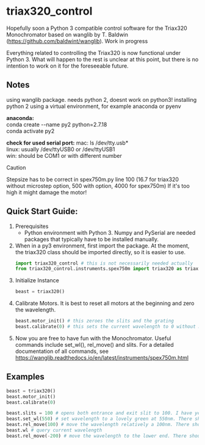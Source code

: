 # triax320_control

Hopefully soon a Python 3 compatible control software for the Triax320 Monochromator based on wanglib by T. Baldwin (https://github.com/baldwint/wanglib).
Work in progress

Everything related to controlling the Triax320 is now functional under Python 3. What will happen to the rest is unclear at this point, but there is no intention to work on it for the foreseeable future.

## Notes


using wanglib package. needs python 2, doesnt work on python3!
installing python 2 using a virtual environment, for example anaconda or pyenv

__anaconda:__  
    conda create --name py2 python=2.7.18  
    conda activate py2  
    
    
__check for used serial port:__
    mac: ls /dev/tty.usb*  
    linux: usually /dev/ttyUSB0 or /dev/ttyUSB1  
    win: should be COM1 or with different number
    
> [!CAUTION]
> Stepsize has to be correct in spex750m.py line 100 (16.7 for triax320 without microstep option, 500 with option, 4000 for spex750m)
> If it's too high it might damage the motor!


## Quick Start Guide:
1. Prerequisites
   - Python environment with Python 3. Numpy and PySerial are needed packages that typically have to be installed manually.
2. When in a py3 environment, first import the package. At the moment, the triax320 class should be imported directly, so it is easier to use.
   ```python
   import triax320_control # this is not necessarily needed actually
   from triax320_control.instruments.spex750m import triax320 as triax320
   ```
3. Initialize Instance
   ```python
   beast = triax320()
   ```
4. Calibrate Motors. It is best to reset all motors at the beginning and zero the wavelength.
   ```python
   beast.motor_init() # this zeroes the slits and the grating
   beast.calibrate(0) # this sets the current wavelength to 0 without moving the motor
   ```
5. Now you are free to have fun with the Monochromator. Useful commands include set_wl(), rel_move() and slits. For a detailed documentation of all commands, see         https://wanglib.readthedocs.io/en/latest/instruments/spex750m.html

## Examples
```python
beast = triax320()
beast.motor_init()
beast.calibrate(0)

beast.slits = 100 # opens both entrance and exit slit to 100. I have yet to find out what unit that is and what the maximum is.
beast.set_wl(550) # set wavelength to a lovely green at 550nm. There should be green light now at the exit. If not, check if you have opened the manual shutter.
beast.rel_move(100) # move the wavelength relatively a 100nm. There should be red light now.
beast.wl # query current wavelength
beast.rel_move(-200) # move the wavelength to the lower end. There should be somewhat blue light now.
```
